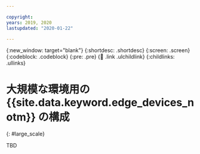 ```yaml
---

copyright:
years: 2019, 2020
lastupdated: "2020-01-22"

---
```


{:new_window: target="blank"}
{:shortdesc: .shortdesc}
{:screen: .screen}
{:codeblock: .codeblock}
{:pre: .pre}
{:child: .link .ulchildlink}
{:childlinks: .ullinks}

# 大規模な環境用の {{site.data.keyword.edge_devices_notm}} の構成
{: #large_scale}

TBD
